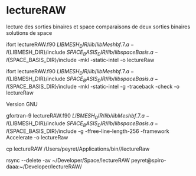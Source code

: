 # lectureRAW

lecture des sorties binaires et space
comparaisons de deux sorties binaires solutions de space



ifort lectureRAW.f90 ${LIBMESH_DIR}/lib/libMeshbf.7.a  -I${LIBMESH_DIR}/include ${SPACE_BASIS_DIR}/lib/libspaceBasis.a -I${SPACE_BASIS_DIR}/include  -mkl -static-intel  -o lectureRaw


ifort lectureRAW.f90 ${LIBMESH_DIR}/lib/libMeshbf.7.a  -I${LIBMESH_DIR}/include ${SPACE_BASIS_DIR}/lib/libspaceBasis.a -I${SPACE_BASIS_DIR}/include  -mkl -static-intel  -g  -traceback -check -o lectureRaw


Version GNU


gfortran-9 lectureRAW.f90 ${LIBMESH_DIR}/lib/libMeshbf.7.a  -I${LIBMESH_DIR}/include  ${SPACE_BASIS_DIR}/lib/libspaceBasis.a -I${SPACE_BASIS_DIR}/include  -g  -ffree-line-length-256 -framework Accelerate -o lectureRaw


cp lectureRAW /Users/peyret/Applications/bin//lectureRaw


rsync --delete -av ~/Developer/Space/lectureRAW peyret@spiro-daaa:~/Developer/lectureRAW/

